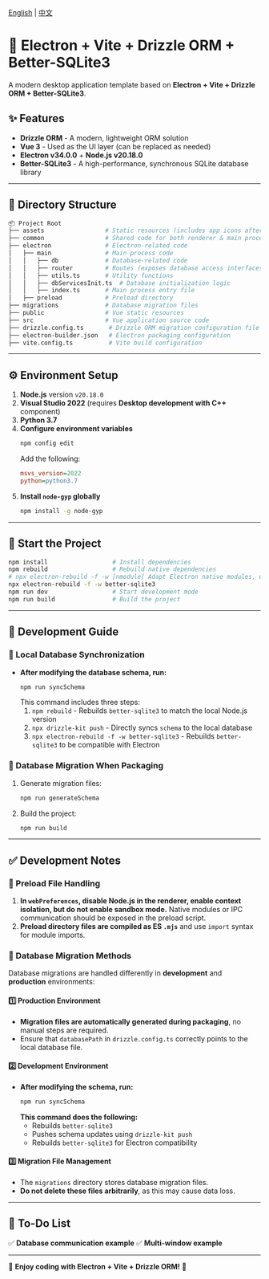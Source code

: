 [English](README.md) | [中文](README.zh.md)

# 🚀 Electron + Vite + Drizzle ORM + Better-SQLite3

A modern desktop application template based on **Electron + Vite + Drizzle ORM + Better-SQLite3**.

## ✨ Features
- **Drizzle ORM** - A modern, lightweight ORM solution
- **Vue 3** - Used as the UI layer (can be replaced as needed)
- **Electron v34.0.0** + **Node.js v20.18.0**
- **Better-SQLite3** - A high-performance, synchronous SQLite database library

---

## 📂 Directory Structure

```bash
📦 Project Root
├── assets                 # Static resources (includes app icons after packaging)
├── common                 # Shared code for both renderer & main processes
├── electron               # Electron-related code
│   ├── main               # Main process code
│   │   ├── db             # Database-related code
│   │   ├── router         # Routes (exposes database access interfaces)
│   │   ├── utils.ts       # Utility functions
│   │   ├── dbServicesInit.ts  # Database initialization logic
│   │   ├── index.ts       # Main process entry file
│   ├── preload            # Preload directory
├── migrations             # Database migration files
├── public                 # Vue static resources
├── src                    # Vue application source code
├── drizzle.config.ts       # Drizzle ORM migration configuration file
├── electron-builder.json   # Electron packaging configuration
├── vite.config.ts          # Vite build configuration
```

---

## ⚙️ Environment Setup

1. **Node.js** version `v20.18.0`
2. **Visual Studio 2022** (requires **Desktop development with C++** component)
3. **Python 3.7**
4. **Configure environment variables**
   ```sh
   npm config edit
   ```
   Add the following:
   ```ini
   msvs_version=2022
   python=python3.7
   ```
5. **Install `node-gyp` globally**
   ```sh
   npm install -g node-gyp
   ```

---

## 🚀 Start the Project

```sh
npm install                  # Install dependencies
npm rebuild                  # Rebuild native dependencies
# npx electron-rebuild -f -w [nmodule] Adapt Electron native modules, optionally specify the module name, e.g., better-sqlite3.
npx electron-rebuild -f -w better-sqlite3 
npm run dev                  # Start development mode
npm run build                # Build the project
```

---

## 🔨 Development Guide

### **📌 Local Database Synchronization**
- **After modifying the database schema, run:**
  ```sh
  npm run syncSchema
  ```
  This command includes three steps:
  1. `npm rebuild` - Rebuilds `better-sqlite3` to match the local Node.js version
  2. `npx drizzle-kit push` - Directly syncs `schema` to the local database
  3. `npx electron-rebuild -f -w better-sqlite3` - Rebuilds `better-sqlite3` to be compatible with Electron

### **📌 Database Migration When Packaging**
1. Generate migration files:
   ```sh
   npm run generateSchema
   ```
2. Build the project:
   ```sh
   npm run build
   ```

---

## ✅ Development Notes

### **📌 Preload File Handling**
1. **In `webPreferences`, disable Node.js in the renderer, enable context isolation, but do not enable sandbox mode.** Native modules or IPC communication should be exposed in the preload script.
2. **Preload directory files are compiled as ES `.mjs`** and use `import` syntax for module imports.

### **📌 Database Migration Methods**
Database migrations are handled differently in **development** and **production** environments:

#### **1️⃣ Production Environment**
- **Migration files are automatically generated during packaging**, no manual steps are required.
- Ensure that `databasePath` in `drizzle.config.ts` correctly points to the local database file.

#### **2️⃣ Development Environment**
- **After modifying the schema, run:**
  ```sh
  npm run syncSchema
  ```
  **This command does the following:**
  - Rebuilds `better-sqlite3`
  - Pushes schema updates using `drizzle-kit push`
  - Rebuilds `better-sqlite3` for Electron compatibility

#### **3️⃣ Migration File Management**
- The `migrations` directory stores database migration files.
- **Do not delete these files arbitrarily**, as this may cause data loss.

---

## 📌 To-Do List
✅ **Database communication example**
✅ **Multi-window example**

---

🎉 **Enjoy coding with Electron + Vite + Drizzle ORM!** 🚀

